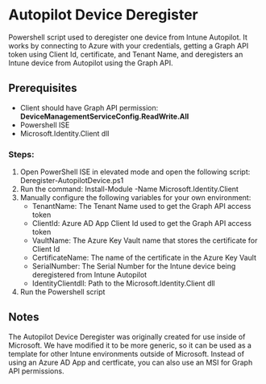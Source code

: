 # Autopilot Device Deregister

Powershell script used to deregister one device from Intune Autopilot. It works by connecting to Azure with your credentials, getting a Graph API token using Client Id, certificate, and Tenant Name, and deregisters an Intune device from Autopilot using the Graph API.

## Prerequisites

- Client should have Graph API permission: **DeviceManagementServiceConfig.ReadWrite.All**
- Powershell ISE
- Microsoft.Identity.Client dll

### Steps:

1. Open PowerShell ISE in elevated mode and open the following script: Deregister-AutopilotDevice.ps1
2. Run the command: Install-Module -Name Microsoft.Identity.Client
3. Manually configure the following variables for your own environment:
   - TenantName: The Tenant Name used to get the Graph API access token
   - ClientId: Azure AD App Client Id used to get the Graph API access token
   - VaultName: The Azure Key Vault name that stores the certificate for Client Id
   - CertificateName: The name of the certificate in the Azure Key Vault
   - SerialNumber: The Serial Number for the Intune device being deregistered from Intune Autopilot
   - IdentityClientdll: Path to the Microsoft.Identity.Client dll
4. Run the Powershell script

## Notes

The Autopilot Device Deregister was originally created for use inside of Microsoft. We have modified it to be more generic, so it can be used as a template for other Intune environments outside of Microsoft. Instead of using an Azure AD App and certficate, you can also use an MSI for Graph API permissions.
